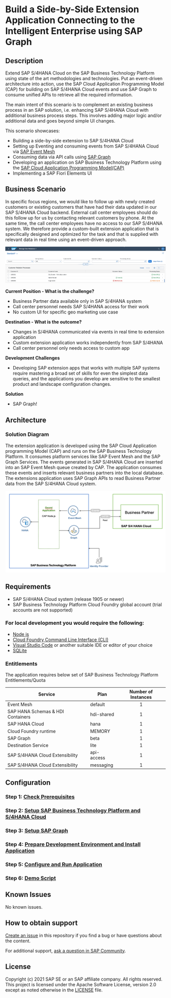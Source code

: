 # Build a Side-by-Side Extension Application Connecting to the Intelligent Enterprise using SAP Graph
## Description

Extend SAP S/4HANA Cloud on the SAP Business Technology Platform using state of the art methodologies and technologies. Put an event-driven architecture into action, use the SAP Cloud Application Programming Model (CAP) for building on SAP S/4HANA Cloud events and use SAP Graph to consume unified APIs to retrieve all the required information.

The main intent of this scenario is to complement an existing business process in an SAP solution, i.e. enhancing SAP S/4HANA Cloud with additional business process steps. This involves adding major logic and/or additional data and goes beyond simple UI changes. 

This scenario showcases:

- Building a side-by-side extension to SAP S/4HANA Cloud
- Setting up Eventing and consuming events from SAP S/4HANA Cloud via [SAP Event Mesh](https://help.sap.com/viewer/bf82e6b26456494cbdd197057c09979f/Cloud/en-US/df532e8735eb4322b00bfc7e42f84e8d.html)
- Consuming data via API calls using [SAP Graph](https://help.sap.com/viewer/84bbf6acb5384861add4cb6939bef647/Beta/en-US)
- Developing an application on SAP Business Technology Platform using the [SAP Cloud Application Programming Model(CAP)](https://cap.cloud.sap/docs/)
- Implementing a SAP Fiori Elements UI

## Business Scenario

In specific focus regions, we would like to follow up with newly created customers or existing customers that have had their data updated in our SAP S/4HANA Cloud backend. External call center employees should do this follow up for us by contacting relevant customers by phone. At the same time, the call center employees have no access to our SAP S/4HANA system. We therefore provide a custom-built extension application that is specifically designed and optimized for the task and that is supplied with relevant data in real time using an event-driven approach. 

![georel](./documentation/images/app.png)

**Current Position - What is the challenge?**

- Business Partner data available only in SAP S/4HANA system
- Call center personnel needs SAP S/4HANA access for their work
- No custom UI for specific geo marketing use case

**Destination - What is the outcome?**

- Changes in S/4HANA communicated via events in real time to extension application
- Custom extension application works independently from SAP S/4HANA
- Call center personnel only needs access to custom app

**Development Challenges**
- Developing SAP extension apps that works with multiple SAP systems require mastering a broad set of skills for even the simplest data queries, and the applications you develop are sensitive to the smallest product and landscape configuration changes.

**Solution**
- SAP Graph!

## Architecture

### Solution Diagram

The extension application is developed using the SAP Cloud Application programming Model (CAP) and runs on the SAP Business Technology Platform. It consumes platform services like SAP Event Mesh and the SAP Graph Services. The events generated in SAP S/4HANA Cloud are inserted into an SAP Event Mesh queue created by CAP. The application consumes these events and inserts relevant business partners into the local database. The extensions application uses SAP Graph APIs to read Business Partner data from the SAP S/4HANA Cloud system. 

![solution diagram](./documentation/images/solutiondiagram.png)

## Requirements
* SAP S/4HANA Cloud system (release 1905 or newer)
* SAP Business Technology Platform Cloud Foundry global account (trial accounts are not supported)

### For local development you would require the following:
* [Node js](https://nodejs.org/en/download/)
* [Cloud Foundry Command Line Interface (CLI)](https://github.com/cloudfoundry/cli#downloads)
* [Visual Studio Code](https://code.visualstudio.com/download) or another suitable IDE or editor of your choice
* [SQLite ](https://sqlite.org/download.html)

### Entitlements

The application requires below set of SAP Business Technology Platform Entitlements/Quota

| Service                           | Plan       | Number of Instances |
|-----------------------------------|------------|:-------------------:|
| Event Mesh                        | default    |          1          |
| SAP HANA Schemas & HDI Containers | hdi-shared |          1          |
| SAP HANA Cloud                    | hana       |          1          |
| Cloud Foundry runtime             | MEMORY     |          1          |
| SAP Graph                         | beta       |          1          |
| Destination Service               | lite       |          1          |
| SAP S/4HANA Cloud Extensibility   | api-access |          1          |
| SAP S/4HANA Cloud Extensibility   | messaging  |          1          |


## Configuration

### Step 1: [Check Prerequisites](./documentation/mission/Prerequisites/README.md)

### Step 2: [Setup SAP Business Technology Platform and S/4HANA Cloud](./documentation/mission/Setup%20Cloud%20Platform%20and%20S4HANA/README.md)

### Step 3: [Setup SAP Graph](./documentation/mission/GraphSetup/README.md)

### Step 4: [Prepare Development Environment and Install Application](./documentation/mission/Development%20Environment%20and%20Application/README.md)

### Step 5: [Configure and Run Application](documentation/mission/Configure%20and%20Run%20Example%20Application/README.md)

### Step 6: [Demo Script](documentation/mission/Demo%20Script)

## Known Issues

No known issues.

## How to obtain support

[Create an issue](https://github.com/SAP-samples/cloud-extension-graph-sample/issues) in this repository if you find a bug or have questions about the content.
 
For additional support, [ask a question in SAP Community](https://answers.sap.com/questions/ask.html).

## License
Copyright (c) 2021 SAP SE or an SAP affiliate company. All rights reserved. This project is licensed under the Apache Software License, version 2.0 except as noted otherwise in the [LICENSE](LICENSES/Apache-2.0.txt) file.
